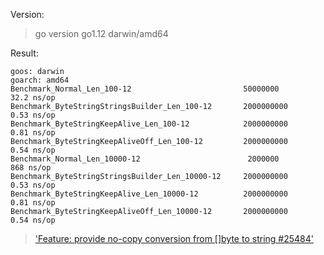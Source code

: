 Version:
>go version go1.12 darwin/amd64

Result:
```shell script
goos: darwin
goarch: amd64
Benchmark_Normal_Len_100-12                        	50000000	        32.2 ns/op
Benchmark_ByteStringStringsBuilder_Len_100-12      	2000000000	         0.53 ns/op
Benchmark_ByteStringKeepAlive_Len_100-12           	2000000000	         0.81 ns/op
Benchmark_ByteStringKeepAliveOff_Len_100-12        	2000000000	         0.54 ns/op
Benchmark_Normal_Len_10000-12                      	 2000000	       868 ns/op
Benchmark_ByteStringStringsBuilder_Len_10000-12    	2000000000	         0.53 ns/op
Benchmark_ByteStringKeepAlive_Len_10000-12         	2000000000	         0.81 ns/op
Benchmark_ByteStringKeepAliveOff_Len_10000-12      	2000000000	         0.54 ns/op
```

> 
> ['Feature: provide no-copy conversion from []byte to string #25484'](https://github.com/golang/go/issues/25484)
